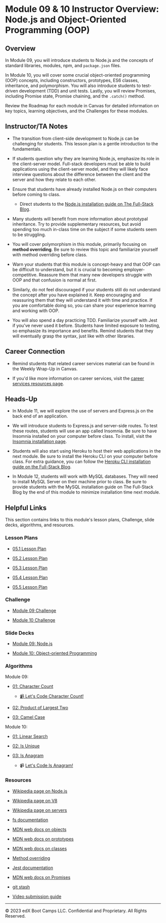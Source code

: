 # Module 09 & 10 Instructor Overview: Node.js and Object-Oriented Programming (OOP)

## Overview

In Module 09, you will introduce students to Node.js and the concepts of standard libraries, modules, npm, and `package.json` files.

In Module 10, you will cover some crucial object-oriented programming (OOP) concepts, including constructors, prototypes, ES6 classes, inheritance, and polymorphism. You will also introduce students to test-driven development (TDD) and unit tests. Lastly, you will review Promises, including Promise state, Promise chaining, and the `.catch()` method.

Review the Roadmap for each module in Canvas for detailed information on key topics, learning objectives, and the Challenges for these modules.

## Instructor/TA Notes

* The transition from client-side development to Node.js can be challenging for students. This lesson plan is a gentle introduction to the fundamentals.

* If students question why they are learning Node.js, emphasize its role in the client-server model. Full-stack developers must be able to build applications using the client-server model, and they will likely face interview questions about the difference between the client and the server and how they relate to each other.

* Ensure that students have already installed Node.js on their computers before coming to class.

  * Direct students to the [Node.js installation guide on The Full-Stack Blog](https://coding-boot-camp.github.io/full-stack/nodejs/how-to-install-nodejs).

* Many students will benefit from more information about prototypal inheritance. Try to provide supplementary resources, but avoid spending too much in-class time on the subject if some students seem to be struggling.

* You will cover polymorphism in this module, primarily focusing on **method overriding**. Be sure to review this topic and familiarize yourself with method overriding before class.

* Warn your students that this module is concept-heavy and that OOP can be difficult to understand, but it is crucial to becoming employer-competitive. Reassure them that many new developers struggle with OOP and that confusion is normal at first.

* Similarly, do not feel discouraged if your students still do not understand the concept after you have explained it. Keep encouraging and reassuring them that they will understand it with time and practice. If you are comfortable doing so, you can share your experience learning and working with OOP.

* You will also spend a day practicing TDD. Familiarize yourself with Jest if you've never used it before. Students have limited exposure to testing, so emphasize its importance and benefits. Remind students that they will eventually grasp the syntax, just like with other libraries.

## Career Connection

* Remind students that related career services material can be found in the Weekly Wrap-Up in Canvas.

* If you'd like more information on career services, visit the [career services resources page](https://careernetwork.2u.com/?utm_medium=Academics&utm_source=boot_camp/).

## Heads-Up

* In Module 11, we will explore the use of servers and Express.js on the back end of an application.

* We will introduce students to Express.js and server-side routes. To test these routes, students will use an app called Insomnia. Be sure to have Insomnia installed on your computer before class. To install, visit the [Insomnia installation page](https://insomnia.rest/download).

* Students will also start using Heroku to host their web applications in the next module. Be sure to install the Heroku CLI on your computer before class. For extra guidance, you can follow the [Heroku CLI installation guide on the Full-Stack Blog](https://coding-boot-camp.github.io/full-stack/heroku/how-to-install-the-heroku-cli).

* In Module 12, students will work with MySQL databases. They will need to install MySQL Server on their machine prior to class. Be sure to provide students with the MySQL installation guide on The Full-Stack Blog by the end of this module to minimize installation time next module.

## Helpful Links

This section contains links to this module's lesson plans, Challenge, slide decks, algorithms, and resources.

### Lesson Plans

* [05.1 Lesson Plan](01-Day/01-Day-LessonPlan.md)

* [05.2 Lesson Plan](02-Day/02-Day-LessonPlan.md)

* [05.3 Lesson Plan](03-Day/03-Day-LessonPlan.md)

* [05.4 Lesson Plan](04-Day/04-Day-LessonPlan.md)

* [05.5 Lesson Plan](05-Day/05-Day-LessonPlan.md)

### Challenge

* [Module 09 Challenge](../../../01-Class-Content/09-NodeJS/02-Challenge)

* [Module 10 Challenge](../../../01-Class-Content/10-OOP/02-Challenge)

### Slide Decks

* [Module 09: Node.js](https://docs.google.com/presentation/d/1zkzb8E8ORZbn-JeS47sIEid1bgbN011-xB7CWpzaIQE/edit?usp=sharing)

* [Module 10: Object-oriented Programming](https://docs.google.com/presentation/d/1DtkslDqhc1kio8D9d3N2jRUAKzJW3BXa6RWRQHzV7Nc/edit?usp=sharing)

### Algorithms

Module 09:

* [01: Character Count](../../../01-Class-Content/09-NodeJS/03-Algorithms/01-character-count)

  * [📹 Let's Code Character Count!](https://2u-20.wistia.com/medias/6ka87l3z21)

* [02: Product of Largest Two](../../../01-Class-Content/09-NodeJS/03-Algorithms/02-product-of-largest-two)

* [03: Camel Case](../../../01-Class-Content/09-NodeJS/03-Algorithms/03-camel-case)

Module 10:

* [01: Linear Search](../../../01-Class-Content/10-OOP/03-Algorithms/01-linear-search)

* [02: Is Unique](../../../01-Class-Content/10-OOP/03-Algorithms/02-is-unique)

* [03: Is Anagram](../../../01-Class-Content/10-OOP/03-Algorithms/03-is-anagram)

  * 📹 [Let's Code Is Anagram!](https://2u-20.wistia.com/medias/8hnpk2wu29)

### Resources

* [Wikipedia page on Node.js](https://en.wikipedia.org/wiki/Node.js)

* [Wikipedia page on V8](https://en.wikipedia.org/wiki/Chrome_V8)

* [Wikipedia page on servers](https://en.wikipedia.org/wiki/Server_(computing))

* [fs documentation](https://node.readthedocs.io/en/latest/api/fs/)

* [MDN web docs on objects](https://developer.mozilla.org/en-US/docs/Web/JavaScript/Reference/Global_Objects/Object) 

* [MDN web docs on prototypes](https://developer.mozilla.org/en-US/docs/Web/JavaScript/Reference/Global_Objects/Object/prototype)

* [MDN web docs on classes](https://developer.mozilla.org/en-US/docs/Web/JavaScript/Reference/Classes)

* [Method overriding](https://javascript.info/class-inheritance#overriding-a-method)

* [Jest documentation](https://jestjs.io/docs/en/getting-started)

* [MDN web docs on Promises](https://developer.mozilla.org/en-US/docs/Web/JavaScript/Reference/Global_Objects/Promise)

* [git stash](https://www.git-scm.com/docs/git-stash)

* [Video submission guide](https://coding-boot-camp.github.io/full-stack/computer-literacy/video-submission-guide)

---
© 2023 edX Boot Camps LLC. Confidential and Proprietary. All Rights Reserved.

